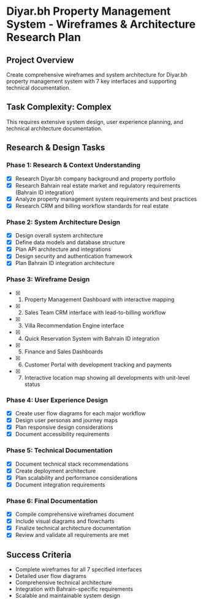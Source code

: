 # Diyar.bh Property Management System - Wireframes & Architecture Research Plan

## Project Overview
Create comprehensive wireframes and system architecture for Diyar.bh property management system with 7 key interfaces and supporting technical documentation.

## Task Complexity: Complex
This requires extensive system design, user experience planning, and technical architecture documentation.

## Research & Design Tasks

### Phase 1: Research & Context Understanding
- [x] Research Diyar.bh company background and property portfolio
- [x] Research Bahrain real estate market and regulatory requirements (Bahrain ID integration)
- [x] Analyze property management system requirements and best practices
- [x] Research CRM and billing workflow standards for real estate

### Phase 2: System Architecture Design
- [x] Design overall system architecture
- [x] Define data models and database structure
- [x] Plan API architecture and integrations
- [x] Design security and authentication framework
- [x] Plan Bahrain ID integration architecture

### Phase 3: Wireframe Design
- [x] 1. Property Management Dashboard with interactive mapping
- [x] 2. Sales Team CRM interface with lead-to-billing workflow
- [x] 3. Villa Recommendation Engine interface
- [x] 4. Quick Reservation System with Bahrain ID integration
- [x] 5. Finance and Sales Dashboards
- [x] 6. Customer Portal with development tracking and payments
- [x] 7. Interactive location map showing all developments with unit-level status

### Phase 4: User Experience Design
- [x] Create user flow diagrams for each major workflow
- [x] Design user personas and journey maps
- [x] Plan responsive design considerations
- [x] Document accessibility requirements

### Phase 5: Technical Documentation
- [x] Document technical stack recommendations
- [x] Create deployment architecture
- [x] Plan scalability and performance considerations
- [x] Document integration requirements

### Phase 6: Final Documentation
- [x] Compile comprehensive wireframes document
- [x] Include visual diagrams and flowcharts
- [x] Finalize technical architecture documentation
- [x] Review and validate all requirements are met

## Success Criteria
- Complete wireframes for all 7 specified interfaces
- Detailed user flow diagrams
- Comprehensive technical architecture
- Integration with Bahrain-specific requirements
- Scalable and maintainable system design